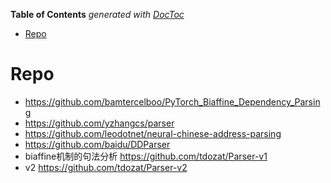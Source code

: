 <!-- START doctoc generated TOC please keep comment here to allow auto update -->
<!-- DON'T EDIT THIS SECTION, INSTEAD RE-RUN doctoc TO UPDATE -->
**Table of Contents**  *generated with [DocToc](https://github.com/thlorenz/doctoc)*

- [Repo](#repo)

<!-- END doctoc generated TOC please keep comment here to allow auto update -->


# Repo
- https://github.com/bamtercelboo/PyTorch_Biaffine_Dependency_Parsing
- https://github.com/yzhangcs/parser
- https://github.com/leodotnet/neural-chinese-address-parsing
- https://github.com/baidu/DDParser
- biaffine机制的句法分析 https://github.com/tdozat/Parser-v1
- v2 https://github.com/tdozat/Parser-v2






